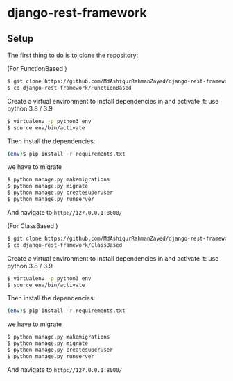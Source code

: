 # django-rest-framework



## Setup
The first thing to do is to clone the repository:


(For FunctionBased )

```sh
$ git clone https://github.com/MdAshiqurRahmanZayed/django-rest-framework.git
$ cd django-rest-framework/FunctionBased
```
Create a virtual environment to install dependencies in and activate it:
use python 3.8 / 3.9

```sh
$ virtualenv -p python3 env
$ source env/bin/activate
```
Then install the dependencies:

```sh
(env)$ pip install -r requirements.txt
```

we have to migrate
```sh
$ python manage.py makemigrations 
$ python manage.py migrate 
$ python manage.py createsuperuser
$ python manage.py runserver
```
And navigate to `http://127.0.0.1:8000/`

(For ClassBased )

```sh
$ git clone https://github.com/MdAshiqurRahmanZayed/django-rest-framework.git
$ cd django-rest-framework/ClassBased
```
Create a virtual environment to install dependencies in and activate it:
use python 3.8 / 3.9

```sh
$ virtualenv -p python3 env
$ source env/bin/activate
```
Then install the dependencies:

```sh
(env)$ pip install -r requirements.txt
```

we have to migrate
```sh
$ python manage.py makemigrations 
$ python manage.py migrate 
$ python manage.py createsuperuser
$ python manage.py runserver
```

And navigate to `http://127.0.0.1:8000/`


